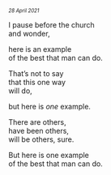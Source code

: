 <p style="margin:0; margin-top: -1.25rem">
  <em>
    <small><small>28 April 2021</small></small>
  </em>
</p>

I pause before the church  
and wonder,

here is an example  
of the best that man can do.

That’s not to say  
that this one way  
will do,

but here is *one* example.

There are others,  
have been others,  
will be others, sure.

But here is one example  
of the best that man can do.
